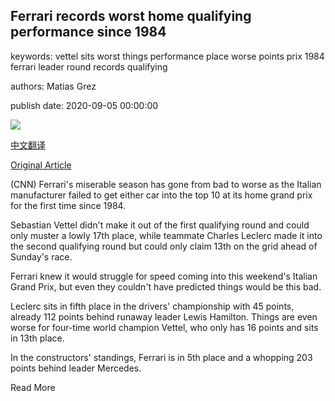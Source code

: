 ## Ferrari records worst home qualifying performance since 1984

keywords: vettel sits worst things performance place worse points prix 1984 ferrari leader round records qualifying

authors: Matias Grez

publish date: 2020-09-05 00:00:00

![](https://cdn.cnn.com/cnnnext/dam/assets/200905151151-leclerc-ferrari-super-tease.jpg)

[中文翻译](Ferrari%20records%20worst%20home%20qualifying%20performance%20since%201984_zh.md)

[Original Article](https://edition.cnn.com/2020/09/05/motorsport/ferrari-italian-grand-prix-monza-mercedes-spt-intl/index.html)

(CNN) Ferrari's miserable season has gone from bad to worse as the Italian manufacturer failed to get either car into the top 10 at its home grand prix for the first time since 1984.

Sebastian Vettel didn't make it out of the first qualifying round and could only muster a lowly 17th place, while teammate Charles Leclerc made it into the second qualifying round but could only claim 13th on the grid ahead of Sunday's race.

Ferrari knew it would struggle for speed coming into this weekend's Italian Grand Prix, but even they couldn't have predicted things would be this bad.

Leclerc sits in fifth place in the drivers' championship with 45 points, already 112 points behind runaway leader Lewis Hamilton. Things are even worse for four-time world champion Vettel, who only has 16 points and sits in 13th place.

In the constructors' standings, Ferrari is in 5th place and a whopping 203 points behind leader Mercedes.

Read More